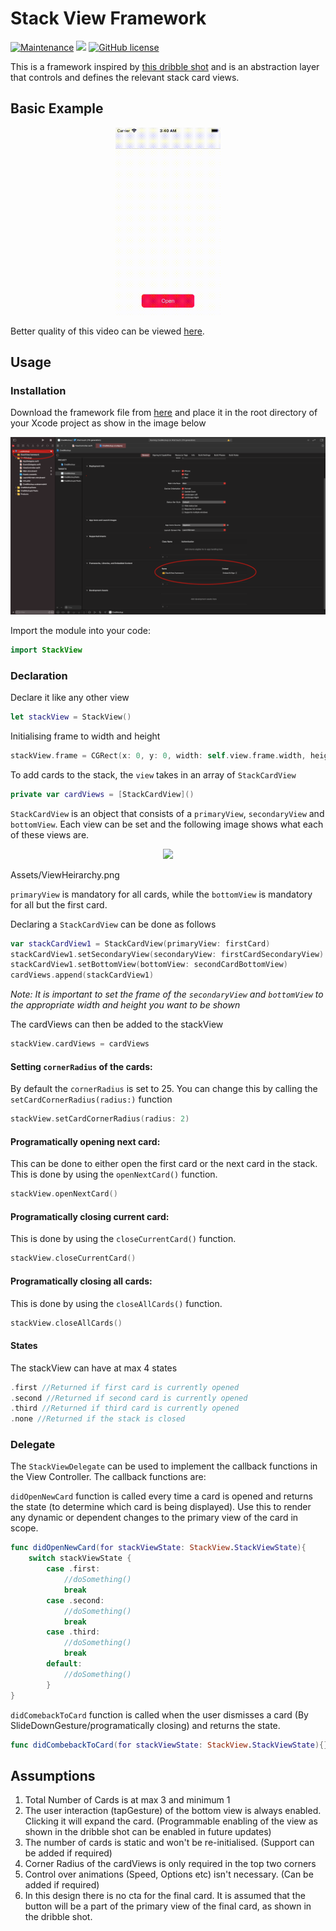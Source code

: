 # Stack View Framework
[![Maintenance](https://img.shields.io/badge/Maintained%3F-yes-green.svg)]() 
![](https://img.shields.io/badge/Swift-Successful-orange)
[![GitHub license](https://img.shields.io/github/license/jainvandit99/StackView-Framework)](LICENSE)

This is a framework inspired by [this dribble shot](https://dribbble.com/shots/5721735-InVision-Studio-Spaced-App) and is an abstraction layer that controls and defines the relevant stack card views. 

## Basic Example

<p align="center">
  <img height="300" src="Assets/screenGrab.gif">
</p>

Better quality of this video can be viewed [here](https://raw.githubusercontent.com/jainvandit99/StackView-Framework/main/Assets/screenGrab.mov).

## Usage

### Installation 
Download the framework file from [here](Assets/StackView.framework.zip?raw=true) and place it in the root directory of your Xcode project as show in the image below

![frameworkDirectory](Assets/frameworkDirectory.png)

Import the module into your code:
```Swift
import StackView
```

### Declaration

Declare it like any other view
```Swift
let stackView = StackView()
```
Initialising frame to width and height
```Swift
stackView.frame = CGRect(x: 0, y: 0, width: self.view.frame.width, height: self.view.frame.height)
```
To add cards to the stack, the ```view``` takes in an array of ```StackCardView```

```Swift
private var cardViews = [StackCardView]()
```

```StackCardView``` is an object that consists of a ```primaryView```, ```secondaryView``` and ```bottomView```. Each view can be set and the following image shows what each of these views are. 

<p align="center">
  <img height="500" src="Assets/ViewHeirarchy.png">
</p>Assets/ViewHeirarchy.png

```primaryView``` is mandatory for all cards, while the ```bottomView``` is mandatory for all but the first card. 

Declaring a ```StackCardView``` can be done as follows
```Swift
var stackCardView1 = StackCardView(primaryView: firstCard)
stackCardView1.setSecondaryView(secondaryView: firstCardSecondaryView)
stackCardView1.setBottomView(bottomView: secondCardBottomView)
cardViews.append(stackCardView1)
```

*Note: It is important to set the frame of the ```secondaryView``` and ```bottomView``` to the appropriate width and height you want to be shown*

The cardViews can then be added to the stackView
```Swift
stackView.cardViews = cardViews
```
#### Setting ```cornerRadius``` of the cards: 
By default the ```cornerRadius``` is set to 25. You can change this by calling the ```setCardCornerRadius(radius:)``` function
```Swift
stackView.setCardCornerRadius(radius: 2)
```

#### Programatically opening next card:
This can be done to either open the first card or the next card in the stack. This is done by using the ```openNextCard()``` function.
```Swift
stackView.openNextCard()
```

#### Programatically closing current card:
This is done by using the ```closeCurrentCard()``` function.
```Swift
stackView.closeCurrentCard()
```

#### Programatically closing all cards:
This is done by using the ```closeAllCards()``` function.
```Swift
stackView.closeAllCards()
```

#### States
The stackView can have at max 4 states
```Swift
.first //Returned if first card is currently opened
.second //Returned if second card is currently opened
.third //Returned if third card is currently opened
.none //Returned if the stack is closed
```

### Delegate
The ```StackViewDelegate``` can be used to implement the callback functions in the View Controller. The callback functions are:

```didOpenNewCard``` function is called every time a card is opened and returns the state (to determine which card is being displayed). Use this to render any dynamic or dependent changes to the primary view of the card in scope. 

```Swift
func didOpenNewCard(for stackViewState: StackView.StackViewState){
    switch stackViewState {
        case .first:
            //doSomething()
            break
        case .second:
            //doSomething()
            break
        case .third:
            //doSomething()
            break
        default:
            //doSomething()
        }
}
```

```didComebackToCard``` function is called when the user dismisses a card (By SlideDownGesture/programatically closing) and returns the  state.

```Swift
func didCombebackToCard(for stackViewState: StackView.StackViewState){}
```

## Assumptions

1. Total Number of Cards is at max 3 and minimum 1
1. The user interaction (tapGesture) of the bottom view is always enabled. Clicking it will expand the card. (Programmable enabling of the view as shown in the dribble shot can be enabled in future updates)
1. The number of cards is static and won't be re-initialised. (Support can be added if required)
1. Corner Radius of the cardViews is only required in the top two corners
1. Control over animations (Speed, Options etc) isn't necessary. (Can be added if required)
1. In this design there is no cta for the final card. It is assumed that the button will be a part of the primary view of the final card, as shown in the dribble shot.



